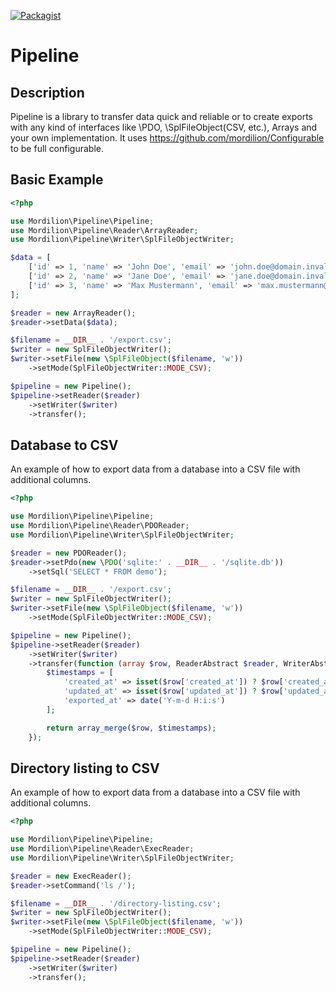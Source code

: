 [![Packagist](https://img.shields.io/packagist/dt/mordilion/pipeline.svg)](https://packagist.org/packages/mordilion/pipeline)

# Pipeline

## Description

Pipeline is a library to transfer data quick and reliable or to create exports with any kind of interfaces like \PDO, \SplFileObject(CSV, etc.), Arrays and your own implementation. It uses https://github.com/mordilion/Configurable to be full configurable. 

## Basic Example

```php
<?php

use Mordilion\Pipeline\Pipeline;
use Mordilion\Pipeline\Reader\ArrayReader;
use Mordilion\Pipeline\Writer\SplFileObjectWriter;

$data = [
    ['id' => 1, 'name' => 'John Doe', 'email' => 'john.doe@domain.invalid'],
    ['id' => 2, 'name' => 'Jane Doe', 'email' => 'jane.doe@domain.invalid'],
    ['id' => 3, 'name' => 'Max Mustermann', 'email' => 'max.mustermann@domain.invalid']
];

$reader = new ArrayReader();
$reader->setData($data);

$filename = __DIR__ . '/export.csv';
$writer = new SplFileObjectWriter();
$writer->setFile(new \SplFileObject($filename, 'w'))
    ->setMode(SplFileObjectWriter::MODE_CSV);

$pipeline = new Pipeline();
$pipeline->setReader($reader)
    ->setWriter($writer)
    ->transfer();
```

## Database to CSV 

An example of how to export data from a database into a CSV file with additional columns.

```php
<?php

use Mordilion\Pipeline\Pipeline;
use Mordilion\Pipeline\Reader\PDOReader;
use Mordilion\Pipeline\Writer\SplFileObjectWriter;

$reader = new PDOReader();
$reader->setPdo(new \PDO('sqlite:' . __DIR__ . '/sqlite.db'))
    ->setSql('SELECT * FROM demo');

$filename = __DIR__ . '/export.csv';
$writer = new SplFileObjectWriter();
$writer->setFile(new \SplFileObject($filename, 'w'))
    ->setMode(SplFileObjectWriter::MODE_CSV);

$pipeline = new Pipeline();
$pipeline->setReader($reader)
    ->setWriter($writer)
    ->transfer(function (array $row, ReaderAbstract $reader, WriterAbstract $writer) {
        $timestamps = [
            'created_at' => isset($row['created_at']) ? $row['created_at'] : date('Y-m-d H:i:s'),
            'updated_at' => isset($row['updated_at']) ? $row['updated_at'] : date('Y-m-d H:i:s'),
            'exported_at' => date('Y-m-d H:i:s')
        ];

        return array_merge($row, $timestamps);
    });
```

## Directory listing to CSV 

An example of how to export data from a database into a CSV file with additional columns.

```php
<?php

use Mordilion\Pipeline\Pipeline;
use Mordilion\Pipeline\Reader\ExecReader;
use Mordilion\Pipeline\Writer\SplFileObjectWriter;

$reader = new ExecReader();
$reader->setCommand('ls /');

$filename = __DIR__ . '/directory-listing.csv';
$writer = new SplFileObjectWriter();
$writer->setFile(new \SplFileObject($filename, 'w'))
    ->setMode(SplFileObjectWriter::MODE_CSV);

$pipeline = new Pipeline();
$pipeline->setReader($reader)
    ->setWriter($writer)
    ->transfer();
```
